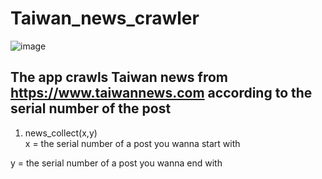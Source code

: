 # Taiwan_news_crawler
![image](https://www.taiwannews.com.tw/images/websiteSetting/5a3bf6401f8a8.png)
## The app crawls Taiwan news from https://www.taiwannews.com according to the serial number of the post

1. news_collect(x,y)  
x = the serial number of a post you wanna start with  

y = the serial number of a post you wanna end with 
